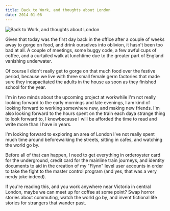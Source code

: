 ```yaml
---
title: Back to Work, and thoughts about London
date: 2014-01-06
---
```


![Back to Work, and thoughts about London](https://source.unsplash.com/0gkw_9fy0eQ/1600x900)

Given that today was the first day back in the office after a couple of weeks away to gorge on food, and drink ourselves into oblivion, it hasn't been too bad at all. A couple of meetings, some buggy code, a few awful cups of coffee, and a curtailed walk at lunchtime due to the greater part of England vanishing underwater.

Of course I didn't really get to gorge on that much food over the festive period, because we live with three small female germ factories that made sure they incapacitated the adults in the house as soon as they finished school for the year.

I'm in two minds about the upcoming project at workwhile I'm not really looking forward to the early mornings and late evenings, I am kind of looking forward to working somewhere new, and making new friends. I'm also looking forward to the hours spent on the train each daya strange thing to look forward to, I knowbecause I will be afforded the time to read and write more than I have in years.

I'm looking forward to exploring an area of London I've not really spent much time around beforewalking the streets, sitting in cafes, and watching the world go by.

Before all of that can happen, I need to get everything in orderoyster card for the underground, credit card for the mainline train journeys, and identity documents to aid in the creation of my "Flynn" level user accounts in order to take the fight to the master control program (and yes, that was a very nerdy joke indeed).

If you're reading this, and you work anywhere near Victoria in central London, maybe we can meet up for coffee at some point? Swap horror stories about commuting, watch the world go by, and invent fictional life stories for strangers that wander past.